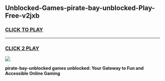 
## Unblocked-Games-pirate-bay-unblocked-Play-Free-v2jxb
<h3>
<a href="https://premium76.site?title=pirate-bay-unblocked&ref=21A">CLICK TO PLAY</a></h3>
<hr>

<h3>
<a href="https://premium76.site?title=pirate-bay-unblocked&ref=21A">CLICK 2 PLAY</a>
  
</h3>

<a href="https://premium76.site?title=pirate-bay-unblocked&ref=21A"><img src="https://clearcache.store/games.png"></a>


**pirate-bay-unblocked games unblocked: Your Gateway to Fun and Accessible Online Gaming**
